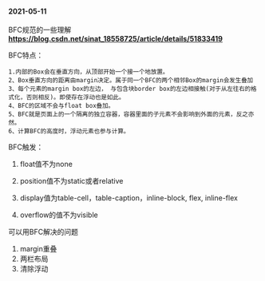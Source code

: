 #### 2021-05-11

BFC规范的一些理解  **https://blog.csdn.net/sinat_18558725/article/details/51833419**

BFC特点：

```
1.内部的Box会在垂直方向，从顶部开始一个接一个地放置。
2、Box垂直方向的距离由margin决定。属于同一个BFC的两个相邻Box的margin会发生叠加
3、每个元素的margin box的左边， 与包含块border box的左边相接触(对于从左往右的格式化，否则相反)。即使存在浮动也是如此。
4、BFC的区域不会与float box叠加。
5、BFC就是页面上的一个隔离的独立容器，容器里面的子元素不会影响到外面的元素，反之亦然。
6、计算BFC的高度时，浮动元素也参与计算。
```

BFC触发：

1. float值不为none

2. position值不为static或者relative
3. display值为table-cell，table-caption，inline-block, flex, inline-flex
4. overflow的值不为visible

可以用BFC解决的问题

1. margin重叠
2. 两栏布局
3. 清除浮动